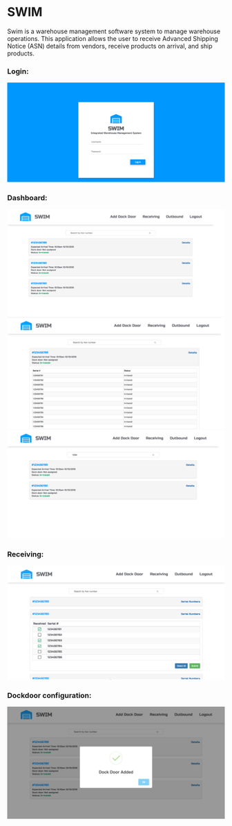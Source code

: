 # SWIM 
Swim is a warehouse management software system to manage warehouse operations. This application allows the user to receive Advanced Shipping Notice (ASN) details from vendors, receive products on arrival, and ship products.

### Login:

<img src="login.png" />

### Dashboard:

<img src="dashboard.png" />

<img src="dashboard2.png" />

<img src="search_bar.png" />

### Receiving:

<img src="receiving.png" />

### Dockdoor configuration:

<img src="add_dockdoor.png" /> 
